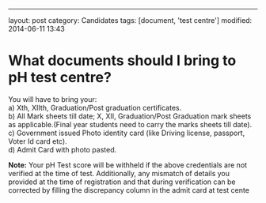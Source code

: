 ---
layout: post
category: Candidates
tags: [document, 'test centre']
modified: 2014-06-11 13:43


# What documents should I bring to pH test centre?

You will have to bring your:  
 a) Xth, XIIth, Graduation/Post graduation certificates.  
 b) All Mark sheets till date; X, XII, Graduation/Post Graduation mark sheets as applicable.(Final year students need to carry the marks sheets till date).  
c) Government issued Photo identity card (like Driving license, passport, Voter Id card etc).  
d) Admit Card with photo pasted.  
  
  
**Note:** Your pH Test score will be withheld if the above credentials are not verified at the time of test. Additionally, any mismatch of details you provided at the time of registration and that during verification can be corrected by filling the discrepancy column in the admit card at test cente

